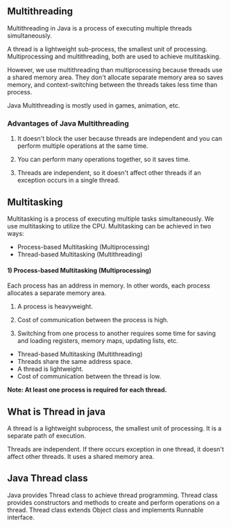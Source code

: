 ## Multithreading

Multithreading in Java is a process of executing multiple threads simultaneously.

A thread is a lightweight sub-process, the smallest unit of processing. Multiprocessing and multithreading, both are used to achieve multitasking.

However, we use multithreading than multiprocessing because threads use a shared memory area. They don't allocate separate memory area so saves memory, and context-switching between the threads takes less time than process.

Java Multithreading is mostly used in games, animation, etc.

### Advantages of Java Multithreading

1) It doesn't block the user because threads are independent and you can perform multiple operations at the same time.

2) You can perform many operations together, so it saves time.

3) Threads are independent, so it doesn't affect other threads if an exception occurs in a single thread.

## Multitasking
Multitasking is a process of executing multiple tasks simultaneously. We use multitasking to utilize the CPU. Multitasking can be achieved in two ways:
<ul>
  <li>Process-based Multitasking (Multiprocessing)</li>
  <li>Thread-based Multitasking (Multithreading)</li>
</ul>

#### 1) Process-based Multitasking (Multiprocessing)
Each process has an address in memory. In other words, each process allocates a separate memory area.

1. A process is heavyweight.

2. Cost of communication between the process is high.

3. Switching from one process to another requires some time for saving and loading registers, memory maps, updating lists, etc.
<ul>
  <li>Thread-based Multitasking (Multithreading)</li>
  <li>Threads share the same address space.</li>
  <li>A thread is lightweight.</li>
  <li>Cost of communication between the thread is low.</li>
</ul>

<b>  Note: At least one process is required for each thread.</b>

## What is Thread in java
A thread is a lightweight subprocess, the smallest unit of processing. It is a separate path of execution.

Threads are independent. If there occurs exception in one thread, it doesn't affect other threads. It uses a shared memory area.

## Java Thread class
Java provides Thread class to achieve thread programming. Thread class provides constructors and methods to create and perform operations on a thread. Thread class extends Object class and implements Runnable interface.
